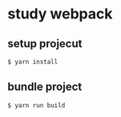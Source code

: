 # study webpack

## setup projecut
``` bash
$ yarn install
```

## bundle project
``` bash
$ yarn run build
```
